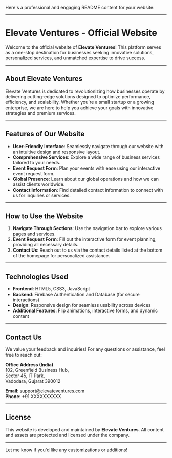 Here's a professional and engaging README content for your website:

---

# Elevate Ventures - Official Website

Welcome to the official website of **Elevate Ventures**! This platform serves as a one-stop destination for businesses seeking innovative solutions, personalized services, and unmatched expertise to drive success.

---

## **About Elevate Ventures**  
Elevate Ventures is dedicated to revolutionizing how businesses operate by delivering cutting-edge solutions designed to optimize performance, efficiency, and scalability. Whether you're a small startup or a growing enterprise, we are here to help you achieve your goals with innovative strategies and premium services.

---

## **Features of Our Website**
- **User-Friendly Interface**: Seamlessly navigate through our website with an intuitive design and responsive layout.
- **Comprehensive Services**: Explore a wide range of business services tailored to your needs.
- **Event Request Form**: Plan your events with ease using our interactive event request form.  
- **Global Presence**: Learn about our global operations and how we can assist clients worldwide.  
- **Contact Information**: Find detailed contact information to connect with us for inquiries or services.

---

## **How to Use the Website**
1. **Navigate Through Sections**: Use the navigation bar to explore various pages and services.
2. **Event Request Form**: Fill out the interactive form for event planning, providing all necessary details.  
3. **Contact Us**: Reach out to us via the contact details listed at the bottom of the homepage for personalized assistance.

---

## **Technologies Used**
- **Frontend**: HTML5, CSS3, JavaScript
- **Backend**: Firebase Authentication and Database (for secure interactions)
- **Design**: Responsive design for seamless usability across devices
- **Additional Features**: Flip animations, interactive forms, and dynamic content  

---

## **Contact Us**
We value your feedback and inquiries! For any questions or assistance, feel free to reach out:  

**Office Address (India)**  
102, Greenfield Business Hub,  
Sector 45, IT Park,  
Vadodara, Gujarat 390012  

**Email**: support@elevateventures.com  
**Phone**: +91 XXXXXXXXXX

---

## **License**
This website is developed and maintained by **Elevate Ventures**. All content and assets are protected and licensed under the company.

--- 

Let me know if you'd like any customizations or additions!
